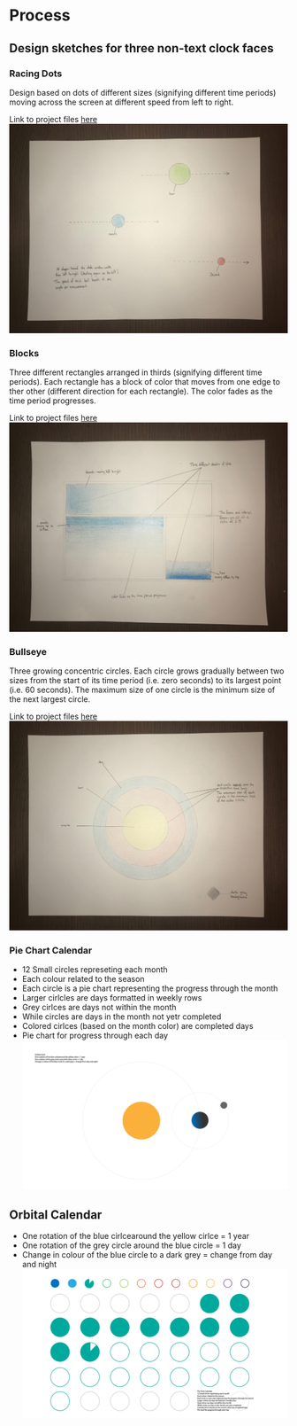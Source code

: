 # Process
## Design sketches for three non-text clock faces

### Racing Dots
Design based on dots of different sizes (signifying different time periods) moving across the screen at different speed from left to right. 

Link to project files [here](https://github.com/neil-oliver/dvia-2019/tree/master/1.mapping-time/project_racing_dots)
![](https://github.com/neil-oliver/dvia-2019/blob/master/1.mapping-time/process/racing-dots-sketch.jpeg)

### Blocks
Three different rectangles arranged in thirds (signifying different time periods). Each rectangle has a block of color that moves from one edge to ther other (different direction for each rectangle). The color fades as the time period progresses.

Link to project files [here](https://github.com/neil-oliver/dvia-2019/tree/master/1.mapping-time/project_blocks)
![](https://github.com/neil-oliver/dvia-2019/blob/master/1.mapping-time/process/Blocks-sketch.jpeg)

### Bullseye
Three growing concentric circles. Each circle grows gradually between two sizes from the start of its time period (i.e. zero seconds) to its largest point (i.e. 60 seconds). The maximum size of one circle is the minimum size of the next largest circle.

Link to project files [here](https://github.com/neil-oliver/dvia-2019/tree/master/1.mapping-time/project_bullseye)
![](https://github.com/neil-oliver/dvia-2019/blob/master/1.mapping-time/process/Bullseye-sketch.jpeg)

### Pie Chart Calendar
- 12 Small circles represeting each month
- Each colour related to the season
- Each circle is a pie chart representing the progress through the month
- Larger cirlcles are days formatted in weekly rows
- Grey cirlces are days not within the month
- While circles are days in the month not yetr completed
- Colored cirlces (based on the month color) are completed days
- Pie chart for progress through each day
![](https://github.com/neil-oliver/dvia-2019/blob/master/1.mapping-time/process/Orbital%20Calendar.png)

## Orbital Calendar
- One rotation of the blue cirlcearound the yellow cirlce = 1 year
- One rotation of the grey circle around the blue circle = 1 day
- Change in colour of the blue circle to a dark grey = change from day and night
![](https://github.com/neil-oliver/dvia-2019/blob/master/1.mapping-time/process/Pie%20Chart%20Calendar.png)




